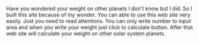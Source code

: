 Have you wondered your weight on other planets I don't know but I did. So I built this site because of my wonder.
You can able to use this web site very easily. Just you need to read attentions. 
You can only write number to input area and when you write your weight just click to calculate button. After that web site will calculate your weight on other solar system planets.

